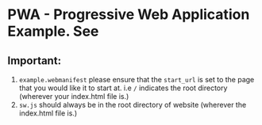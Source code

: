 # PWA - Progressive Web Application Example. See

## Important:

1. `example.webmanifest` please ensure that the `start_url` is set to the page that you would like it to start at. i.e `/` indicates the root directory (wherever your index.html file is.)
2. `sw.js` should always be in the root directory of website (wherever the index.html file is.)